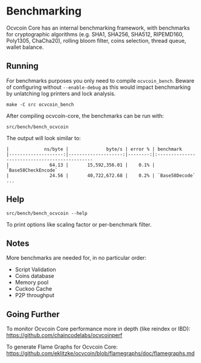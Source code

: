 Benchmarking
============

Ocvcoin Core has an internal benchmarking framework, with benchmarks
for cryptographic algorithms (e.g. SHA1, SHA256, SHA512, RIPEMD160, Poly1305, ChaCha20), rolling bloom filter, coins selection,
thread queue, wallet balance.

Running
---------------------

For benchmarks purposes you only need to compile `ocvcoin_bench`. Beware of configuring without `--enable-debug` as this would impact
benchmarking by unlatching log printers and lock analysis.

    make -C src ocvcoin_bench

After compiling ocvcoin-core, the benchmarks can be run with:

    src/bench/bench_ocvcoin

The output will look similar to:
```
|             ns/byte |              byte/s | error % | benchmark
|--------------------:|--------------------:|--------:|:----------------------------------------------
|               64.13 |       15,592,356.01 |    0.1% | `Base58CheckEncode`
|               24.56 |       40,722,672.68 |    0.2% | `Base58Decode`
...
```

Help
---------------------

    src/bench/bench_ocvcoin --help

To print options like scaling factor or per-benchmark filter.

Notes
---------------------
More benchmarks are needed for, in no particular order:
- Script Validation
- Coins database
- Memory pool
- Cuckoo Cache
- P2P throughput

Going Further
--------------------

To monitor Ocvcoin Core performance more in depth (like reindex or IBD): https://github.com/chaincodelabs/ocvcoinperf

To generate Flame Graphs for Ocvcoin Core: https://github.com/eklitzke/ocvcoin/blob/flamegraphs/doc/flamegraphs.md
